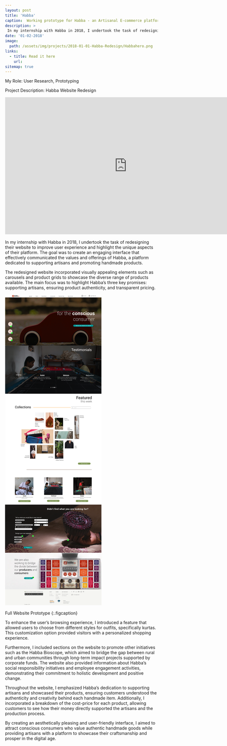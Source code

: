 ```yaml
---
layout: post
title: 'Habba'
caption:  Working prototype for Habba - an Artisanal E-commerce platform
description: >
 In my internship with Habba in 2018, I undertook the task of redesigning their website to improve user experience and highlight the unique aspects of their platform. The goal was to create an engaging interface that effectively communicated the values and offerings of Habba, a platform dedicated to supporting artisans and promoting handmade products.
date: '01-02-2018'
image: 
  path: /assets/img/projects/2018-01-01-Habba-Redesign/Habbahero.png
links:
  - title: Read it here
    url: 
sitemap: true
---
```


My Role: User Research, Prototyping

Project Description: Habba Website Redesign

<iframe style="border: 1px solid rgba(0, 0, 0, 0.1);" width="800" height="450" src="https://www.figma.com/embed?embed_host=share&url=https%3A%2F%2Fwww.figma.com%2Fproto%2FRVRKgZ4dKP1II6H4IWvIMk39%2FTest-For-Landing-page%3Ftype%3Ddesign%26node-id%3D1-2%26t%3D7IKQLEasq0cEU9Kj-1%26scaling%3Dscale-down-width%26page-id%3D0%253A1%26starting-point-node-id%3D1%253A2%26show-proto-sidebar%3D1%26mode%3Ddesign" allowfullscreen></iframe>

In my internship with Habba in 2018, I undertook the task of redesigning their website to improve user experience and highlight the unique aspects of their platform. The goal was to create an engaging interface that effectively communicated the values and offerings of Habba, a platform dedicated to supporting artisans and promoting handmade products.

The redesigned website incorporated visually appealing elements such as carousels and product grids to showcase the diverse range of products available. The main focus was to highlight Habba’s three key promises: supporting artisans, ensuring product authenticity, and transparent pricing.

<a class="spotlight" href="/assets/img/projects/2018-01-01-Habba-Redesign/Habba.png">![Full Website Prototype](/assets/img/projects/2018-01-01-Habba-Redesign/Habba.png)</a>

Full Website Prototype
{:.figcaption}

To enhance the user’s browsing experience, I introduced a feature that allowed users to choose from different styles for outfits, specifically kurtas. This customization option provided visitors with a personalized shopping experience.

Furthermore, I included sections on the website to promote other initiatives such as the Habba Bioscope, which aimed to bridge the gap between rural and urban communities through long-term impact projects supported by corporate funds. The website also provided information about Habba’s social responsibility initiatives and employee engagement activities, demonstrating their commitment to holistic development and positive change.

Throughout the website, I emphasized Habba’s dedication to supporting artisans and showcased their products, ensuring customers understood the authenticity and creativity behind each handmade item. Additionally, I incorporated a breakdown of the cost-price for each product, allowing customers to see how their money directly supported the artisans and the production process.

By creating an aesthetically pleasing and user-friendly interface, I aimed to attract conscious consumers who value authentic handmade goods while providing artisans with a platform to showcase their craftsmanship and prosper in the digital age.